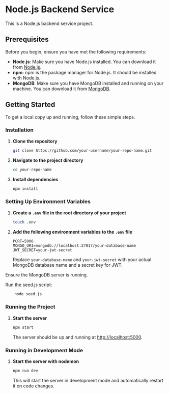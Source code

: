 # Node.js Backend Service

This is a Node.js backend service project.

## Prerequisites

Before you begin, ensure you have met the following requirements:

- **Node.js**: Make sure you have Node.js installed. You can download it from [Node.js](https://nodejs.org/).
- **npm**: npm is the package manager for Node.js. It should be installed with Node.js.
- **MongoDB**: Make sure you have MongoDB installed and running on your machine. You can download it from [MongoDB](https://www.mongodb.com/).

## Getting Started

To get a local copy up and running, follow these simple steps.

### Installation

1. **Clone the repository**

    ```sh
    git clone https://github.com/your-username/your-repo-name.git
    ```

2. **Navigate to the project directory**

    ```sh
    cd your-repo-name
    ```

3. **Install dependencies**

    ```sh
    npm install
    ```

### Setting Up Environment Variables

1. **Create a `.env` file in the root directory of your project**

    ```sh
    touch .env
    ```

2. **Add the following environment variables to the `.env` file**

    ```env
    PORT=5000
    MONGO_URI=mongodb://localhost:27017/your-database-name
    JWT_SECRET=your-jwt-secret
    ```

    Replace `your-database-name` and `your-jwt-secret` with your actual MongoDB database name and a secret key for JWT.


Ensure the MongoDB server is running.

Run the seed.js script:  
```sh
    node seed.js
 ```

### Running the Project

1. **Start the server**

    ```sh
    npm start
    ```

    The server should be up and running at [http://localhost:5000](http://localhost:5000).

### Running in Development Mode

1. **Start the server with nodemon**

    ```sh
    npm run dev
    ```

    This will start the server in development mode and automatically restart it on code changes.



